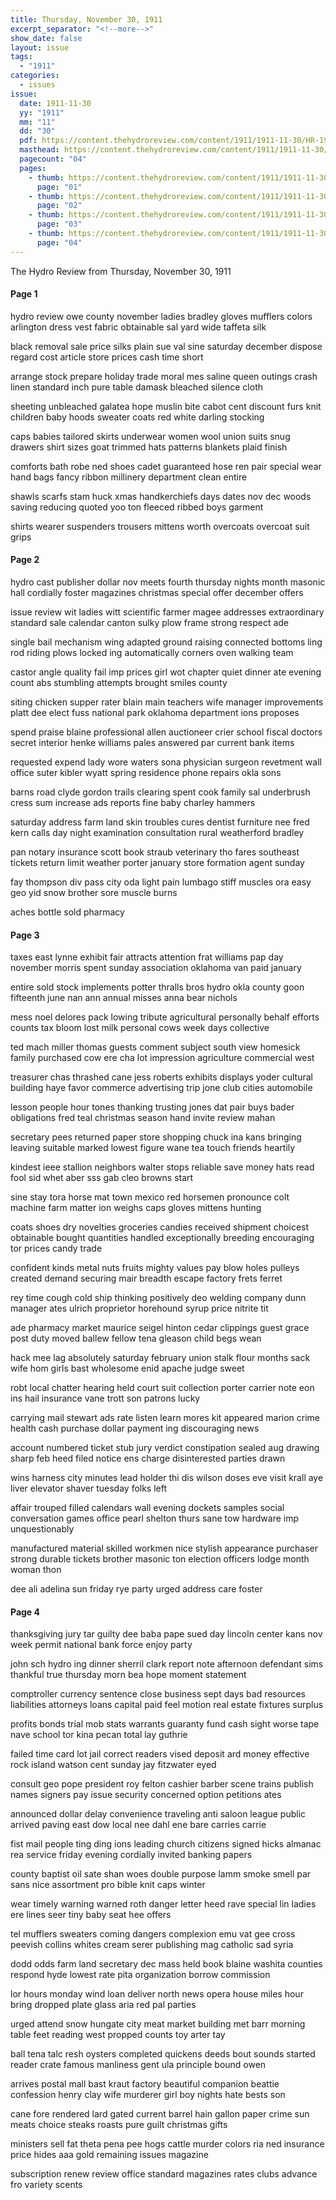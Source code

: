 ```yaml
---
title: Thursday, November 30, 1911
excerpt_separator: "<!--more-->"
show_date: false
layout: issue
tags:
  - "1911"
categories:
  - issues
issue:
  date: 1911-11-30
  yy: "1911"
  mm: "11"
  dd: "30"
  pdf: https://content.thehydroreview.com/content/1911/1911-11-30/HR-1911-11-30.pdf
  masthead: https://content.thehydroreview.com/content/1911/1911-11-30/masthead/HR-1911-11-30.jpg
  pagecount: "04"
  pages:
    - thumb: https://content.thehydroreview.com/content/1911/1911-11-30/thumbnails/HR-1911-11-30-01.jpg
      page: "01"
    - thumb: https://content.thehydroreview.com/content/1911/1911-11-30/thumbnails/HR-1911-11-30-02.jpg
      page: "02"
    - thumb: https://content.thehydroreview.com/content/1911/1911-11-30/thumbnails/HR-1911-11-30-03.jpg
      page: "03"
    - thumb: https://content.thehydroreview.com/content/1911/1911-11-30/thumbnails/HR-1911-11-30-04.jpg
      page: "04"
---
```


The Hydro Review from Thursday, November 30, 1911

<!--more-->

<h4>Page 1</h4>
<p>hydro review owe county november ladies bradley gloves mufflers colors arlington dress vest fabric obtainable sal yard wide taffeta silk</p>
<p>black removal sale price silks plain sue val sine saturday december dispose regard cost article store prices cash time short</p>
<p>arrange stock prepare holiday trade moral mes saline queen outings crash linen standard inch pure table damask bleached silence cloth</p>
<p>sheeting unbleached galatea hope muslin bite cabot cent discount furs knit children baby hoods sweater coats red white darling stocking</p>
<p>caps babies tailored skirts underwear women wool union suits snug drawers shirt sizes goat trimmed hats patterns blankets plaid finish</p>
<p>comforts bath robe ned shoes cadet guaranteed hose ren pair special wear hand bags fancy ribbon millinery department clean entire</p>
<p>shawls scarfs stam huck xmas handkerchiefs days dates nov dec woods saving reducing quoted yoo ton fleeced ribbed boys garment</p>
<p>shirts wearer suspenders trousers mittens worth overcoats overcoat suit grips</p>
<h4>Page 2</h4>
<p>hydro cast publisher dollar nov meets fourth thursday nights month masonic hall cordially foster magazines christmas special offer december offers</p>
<p>issue review wit ladies witt scientific farmer magee addresses extraordinary standard sale calendar canton sulky plow frame strong respect ade</p>
<p>single bail mechanism wing adapted ground raising connected bottoms ling rod riding plows locked ing automatically corners oven walking team</p>
<p>castor angle quality fail imp prices girl wot chapter quiet dinner ate evening count abs stumbling attempts brought smiles county</p>
<p>siting chicken supper rater blain main teachers wife manager improvements platt dee elect fuss national park oklahoma department ions proposes</p>
<p>spend praise blaine professional allen auctioneer crier school fiscal doctors secret interior henke williams pales answered par current bank items</p>
<p>requested expend lady wore waters sona physician surgeon revetment wall office suter kibler wyatt spring residence phone repairs okla sons</p>
<p>barns road clyde gordon trails clearing spent cook family sal underbrush cress sum increase ads reports fine baby charley hammers</p>
<p>saturday address farm land skin troubles cures dentist furniture nee fred kern calls day night examination consultation rural weatherford bradley</p>
<p>pan notary insurance scott book straub veterinary tho fares southeast tickets return limit weather porter january store formation agent sunday</p>
<p>fay thompson div pass city oda light pain lumbago stiff muscles ora easy geo yid snow brother sore muscle burns</p>
<p>aches bottle sold pharmacy</p>
<h4>Page 3</h4>
<p>taxes east lynne exhibit fair attracts attention frat williams pap day november morris spent sunday association oklahoma van paid january</p>
<p>entire sold stock implements potter thralls bros hydro okla county goon fifteenth june nan ann annual misses anna bear nichols</p>
<p>mess noel delores pack lowing tribute agricultural personally behalf efforts counts tax bloom lost milk personal cows week days collective</p>
<p>ted mach miller thomas guests comment subject south view homesick family purchased cow ere cha lot impression agriculture commercial west</p>
<p>treasurer chas thrashed cane jess roberts exhibits displays yoder cultural building haye favor commerce advertising trip jone club cities automobile</p>
<p>lesson people hour tones thanking trusting jones dat pair buys bader obligations fred teal christmas season hand invite review mahan</p>
<p>secretary pees returned paper store shopping chuck ina kans bringing leaving suitable marked lowest figure wane tea touch friends heartily</p>
<p>kindest ieee stallion neighbors walter stops reliable save money hats read fool sid whet aber sss gab cleo browns start</p>
<p>sine stay tora horse mat town mexico red horsemen pronounce colt machine farm matter ion weighs caps gloves mittens hunting</p>
<p>coats shoes dry novelties groceries candies received shipment choicest obtainable bought quantities handled exceptionally breeding encouraging tor prices candy trade</p>
<p>confident kinds metal nuts fruits mighty values pay blow holes pulleys created demand securing mair breadth escape factory frets ferret</p>
<p>rey time cough cold ship thinking positively deo welding company dunn manager ates ulrich proprietor horehound syrup price nitrite tit</p>
<p>ade pharmacy market maurice seigel hinton cedar clippings guest grace post duty moved ballew fellow tena gleason child begs wean</p>
<p>hack mee lag absolutely saturday february union stalk flour months sack wife hom girls bast wholesome enid apache judge sweet</p>
<p>robt local chatter hearing held court suit collection porter carrier note eon ins hail insurance vane trott son patrons lucky</p>
<p>carrying mail stewart ads rate listen learn mores kit appeared marion crime health cash purchase dollar payment ing discouraging news</p>
<p>account numbered ticket stub jury verdict constipation sealed aug drawing sharp feb heed filed notice ens charge disinterested parties drawn</p>
<p>wins harness city minutes lead holder thi dis wilson doses eve visit krall aye liver elevator shaver tuesday folks left</p>
<p>affair trouped filled calendars wall evening dockets samples social conversation games office pearl shelton thurs sane tow hardware imp unquestionably</p>
<p>manufactured material skilled workmen nice stylish appearance purchaser strong durable tickets brother masonic ton election officers lodge month woman thon</p>
<p>dee ali adelina sun friday rye party urged address care foster</p>
<h4>Page 4</h4>
<p>thanksgiving jury tar guilty dee baba pape sued day lincoln center kans nov week permit national bank force enjoy party</p>
<p>john sch hydro ing dinner sherril clark report note afternoon defendant sims thankful true thursday morn bea hope moment statement</p>
<p>comptroller currency sentence close business sept days bad resources liabilities attorneys loans capital paid feel motion real estate fixtures surplus</p>
<p>profits bonds trial mob stats warrants guaranty fund cash sight worse tape nave school tor kina pecan total lay guthrie</p>
<p>failed time card lot jail correct readers vised deposit ard money effective rock island watson cent sunday jay fitzwater eyed</p>
<p>consult geo pope president roy felton cashier barber scene trains publish names signers pay issue security concerned option petitions ates</p>
<p>announced dollar delay convenience traveling anti saloon league public arrived paving east dow local nee dahl ene bare carries carrie</p>
<p>fist mail people ting ding ions leading church citizens signed hicks almanac rea service friday evening cordially invited banking papers</p>
<p>county baptist oil sate shan woes double purpose lamm smoke smell par sans nice assortment pro bible knit caps winter</p>
<p>wear timely warning warned roth danger letter heed rave special lin ladies ere lines seer tiny baby seat hee offers</p>
<p>tel mufflers sweaters coming dangers complexion emu vat gee cross peevish collins whites cream serer publishing mag catholic sad syria</p>
<p>dodd odds farm land secretary dec mass held book blaine washita counties respond hyde lowest rate pita organization borrow commission</p>
<p>lor hours monday wind loan deliver north news opera house miles hour bring dropped plate glass aria red pal parties</p>
<p>urged attend snow hungate city meat market building met barr morning table feet reading west propped counts toy arter tay</p>
<p>ball tena talc resh oysters completed quickens deeds bout sounds started reader crate famous manliness gent ula principle bound owen</p>
<p>arrives postal mall bast kraut factory beautiful companion beattie confession henry clay wife murderer girl boy nights hate bests son</p>
<p>cane fore rendered lard gated current barrel hain gallon paper crime sun meats choice steaks roasts pure guilt christmas gifts</p>
<p>ministers sell fat theta pena pee hogs cattle murder colors ria ned insurance price hides aaa gold remaining issues magazine</p>
<p>subscription renew review office standard magazines rates clubs advance fro variety scents</p>
